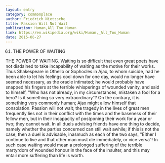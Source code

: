 ```yaml
---
layout: entry
category: commonplace
author: Friedrich Nietzsche
title: Passion Will Not Wait
publication: Human,All Too Human
link: https://en.wikipedia.org/wiki/Human,_All_Too_Human
date: 2015-06-27
---
```


61. THE POWER OF WAITING

THE POWER OF WAITING.  Waiting is so difficult that even great poets have not disdained to take incapability of waiting as the motive for their works.  Thus Shakespeare in Othello or Sophocles in Ajax, to whom suicide, had he been able to let his feelings cool down for one day, would no longer have seemed necessary, as the oracle intimated; he would probably have snapped his fingers at the terrible whisperings of wounded vanity, and said to himself, "Who has not already, in my circumstances, mistaken a fool for a hero?  Is it something so very extraordinary”?  On the contrary, it is something very commonly human; Ajax might allow himself that consolation.  Passion will not wait; the tragedy in the lives of great men frequently lies not in their conflict with the times and the baseness of their fellow men, but in their incapacity of postponing their work for a year or two; they cannot wait.  In all duels advising friends have one thing to decide, namely whether the parties concerned can still wait awhile; if this is not the case, then a duel is advisable, inasmuch as each of the two says, "Either I continue to live and that other man must die immediately, or vice versa”!  In such case waiting would mean a prolonged suffering of the terrible martyrdom of wounded honour in the face of the insulter, and this may entail more suffering than life is worth.  